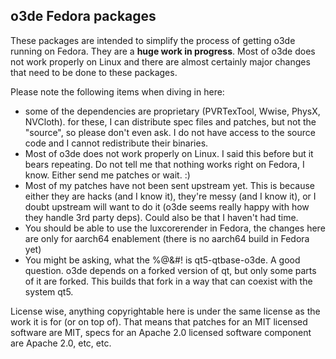 ## o3de Fedora packages

These packages are intended to simplify the process of getting o3de running on Fedora.
They are a **huge work in progress**. Most of o3de does not work properly on Linux and there are almost certainly major changes that need to be done to these packages.

Please note the following items when diving in here:

- some of the dependencies are proprietary (PVRTexTool, Wwise, PhysX, NVCloth). for these, I can distribute spec files and patches, but not the "source", so please don't even ask. I do not have access to the source code and I cannot redistribute their binaries.
- Most of o3de does not work properly on Linux. I said this before but it bears repeating. Do not tell me that nothing works right on Fedora, I know. Either send me patches or wait. :)
- Most of my patches have not been sent upstream yet. This is because either they are hacks (and I know it), they're messy (and I know it), or I doubt upstream will want to do it (o3de seems really happy with how they handle 3rd party deps). Could also be that I haven't had time.
- You should be able to use the luxcorerender in Fedora, the changes here are only for aarch64 enablement (there is no aarch64 build in Fedora yet)
- You might be asking, what the %@&#! is qt5-qtbase-o3de. A good question. o3de depends on a forked version of qt, but only some parts of it are forked. This builds that fork in a way that can coexist with the system qt5.

License wise, anything copyrightable here is under the same license as the work it is for (or on top of). That means that patches for an MIT licensed software are MIT, specs for an Apache 2.0 licensed software component are Apache 2.0, etc, etc.
